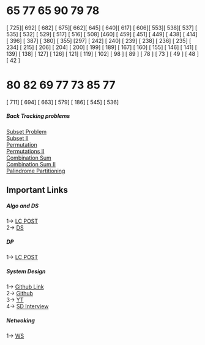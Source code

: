 # 65 77 65 90 79 78  

[ 725][ 692] [ 682] [ 675][ 662][ 645] [ 640][ 617] [ 606][ 553][ 538][ 537] [ 535] [ 532] [ 529] [ 517] [ 516] [ 508] [460] [ 459] [ 451] [ 449] [ 438] [ 414] [ 396] 
[ 387] [ 380] [ 355]  [297] [ 242] [ 240] [ 239] [ 238] [ 236] [ 235] [ 234] [ 215] [ 206] [ 204] [ 200] [ 199] [ 189] [ 167] [ 160] [ 155] [ 146] [ 141] [ 139] [ 138] [ 127] [ 126] [ 121] [ 119] [ 102] [ 98 ] [ 89 ] [ 78 ] [ 73 ] [ 49 ] [ 48 ][ 42 ] 

# 80 82 69 77 73 85 77 
[ 711] [ 694] [ 663] [ 579] [ 186] [ 545] [ 536] 


##### Back Tracking problems  
[Subset Problem]( https://leetcode.com/problems/subsets/)  
[Subset II]( https://leetcode.com/problems/subsets-ii/)  
[Permutation]( https://leetcode.com/problems/permutations/)  
[Permutations II]( https://leetcode.com/problems/permutations-ii/)  
[Combination Sum]( https://leetcode.com/problems/combination-sum/)  
[Combination Sum II]( https://leetcode.com/problems/combination-sum-ii/)  
[Palindrome Partitioning](https://leetcode.com/problems/palindrome-partitioning/)  


## Important Links  
##### Algo and DS   

1-> [LC POST](https://leetcode.com/discuss/general-discussion/494279/comprehensive-data-structure-and-algorithm-study-guide)   
2-> [DS](https://www.youtube.com/channel/UCD8yeTczadqdARzQUp29PJw)  

##### DP  
1-> [LC POST](https://leetcode.com/discuss/general-discussion/458695/dynamic-programming-patterns) 

##### System Design  
1-> [Github Link](https://github.com/donnemartin/system-design-primer)  
2-> [Github](https://github.com/binhnguyennus/awesome-scalability)  
3-> [YT](https://www.youtube.com/playlist?list=PLA8lYuzFlBqAy6dkZHj5VxUAaqr4vwrka)  
4-> [SD Interview](https://www.youtube.com/watch?v=q0KGYwNbf-0)

##### Netwoking  
1-> [WS](https://hpbn.co/)


